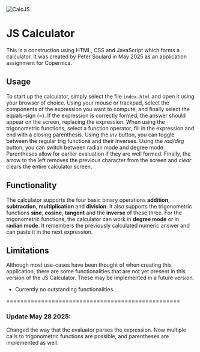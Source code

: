 
![CalcJS](https://github.com/user-attachments/assets/b3ef1898-7540-4c48-a9bb-b2792ed15694)

# JS Calculator

This is a construction using HTML, CSS and JavaScript which forms a calculator. It was created by Peter Soulard in May 2025 as an application assignment for Copernica.

## Usage
To start up the calculator, simply select the file `index.html` and open it using your browser of choice.
Using your mouse or trackpad, select the components of the expression you want to compute, and finally select the equals-sign (=). If the expression is correctly formed, the answer should appear on the screen, replacing the expression.
When using the trigonometric functions, select a function operator, fill in the expression and end with a closing parenthesis. Using the *inv* button, you can toggle between the regular trig functions and their inverses. Using the *rad/deg* button, you can switch between radian mode and degree mode.
Parentheses allow for earlier evaluation if they are well formed.
Finally, the arrow to the left removes the previous character from the screen and *clear* clears the entire calculator screen.

## Functionality
The calculator supports the four basic binary operations **addition**, **subtraction**, **multiplication** and **division**. It also supports the trigonometric functions **sine**, **cosine**, **tangent** and the **inverse** of these three. For the trigonometric functions, the calculator can work in **degree mode** or in **radian mode**. It remembers the previously calculated numeric answer and can paste it in the next expression.

## Limitations
Although most use-cases have been thought of when creating this application, there are some functionalities that are not yet present in this version of the JS Calculator. These may be implemented in a future version.

* Currently no outstanding functionalities.

==================================================

### Update May 28 2025:
Changed the way that the evaluator parses the expression. Now multiple calls to trigonometric functions are possible, and parentheses are implemented as well.

